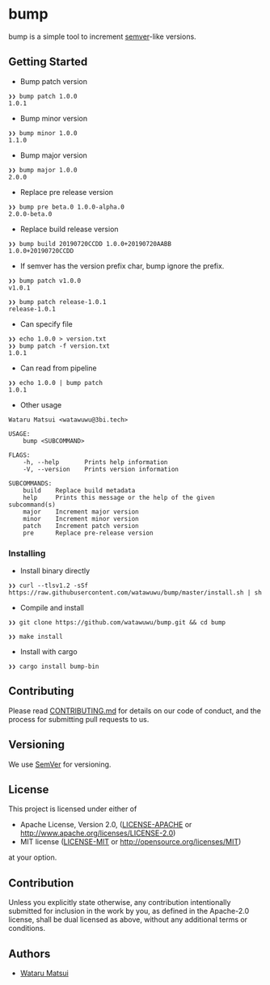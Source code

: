 # bump

bump is a simple tool to increment [semver](https://semver.org/)-like versions.

## Getting Started

- Bump patch version

```
❯❯ bump patch 1.0.0
1.0.1
```

- Bump minor version

```
❯❯ bump minor 1.0.0
1.1.0
```

- Bump major version

```
❯❯ bump major 1.0.0
2.0.0
```

- Replace pre release version

```
❯❯ bump pre beta.0 1.0.0-alpha.0
2.0.0-beta.0
```

- Replace build release version

```
❯❯ bump build 20190720CCDD 1.0.0+20190720AABB
1.0.0+20190720CCDD
```

- If semver has the version prefix char, bump ignore the prefix.

```
❯❯ bump patch v1.0.0
v1.0.1

❯❯ bump patch release-1.0.1
release-1.0.1
```

- Can specify file

```
❯❯ echo 1.0.0 > version.txt
❯❯ bump patch -f version.txt
1.0.1
```

- Can read from pipeline

```
❯❯ echo 1.0.0 | bump patch
1.0.1
```

- Other usage

```
Wataru Matsui <watawuwu@3bi.tech>

USAGE:
    bump <SUBCOMMAND>

FLAGS:
    -h, --help       Prints help information
    -V, --version    Prints version information

SUBCOMMANDS:
    build    Replace build metadata
    help     Prints this message or the help of the given subcommand(s)
    major    Increment major version
    minor    Increment minor version
    patch    Increment patch version
    pre      Replace pre-release version
```

### Installing

- Install binary directly

```
❯❯ curl --tlsv1.2 -sSf https://raw.githubusercontent.com/watawuwu/bump/master/install.sh | sh
```

- Compile and install

```
❯❯ git clone https://github.com/watawuwu/bump.git && cd bump

❯❯ make install
```

- Install with cargo

```
❯❯ cargo install bump-bin
```

## Contributing

Please read [CONTRIBUTING.md](https://gist.github.com/PurpleBooth/b24679402957c63ec426) for details on our code of conduct, and the process for submitting pull requests to us.

## Versioning

We use [SemVer](http://semver.org/) for versioning.

## License
This project is licensed under either of

- Apache License, Version 2.0, ([LICENSE-APACHE](LICENSE-APACHE) or http://www.apache.org/licenses/LICENSE-2.0)
- MIT license ([LICENSE-MIT](LICENSE-MIT) or http://opensource.org/licenses/MIT)

at your option.

## Contribution

Unless you explicitly state otherwise, any contribution intentionally submitted for inclusion in the work by you, as defined in the Apache-2.0 license, shall be dual licensed as above, without any additional terms or conditions.

## Authors

* [Wataru Matsui](watawuwu@3bi.tech)
